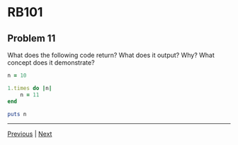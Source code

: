 # RB101
## Problem 11

What does the following code return? What does it output? Why? What concept does it demonstrate?

```ruby
n = 10

1.times do |n|
	n = 11
end

puts n
```

---

[Previous](10.md) | [Next](12.md)

